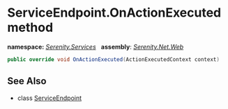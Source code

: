 # ServiceEndpoint.OnActionExecuted method
**namespace:** *[Serenity.Services](../../README.md#serenity.services-namespace)*   **assembly**: *[Serenity.Net.Web](../../README.md)*

```csharp
public override void OnActionExecuted(ActionExecutedContext context)
```

## See Also

* class [ServiceEndpoint](../ServiceEndpoint.md)